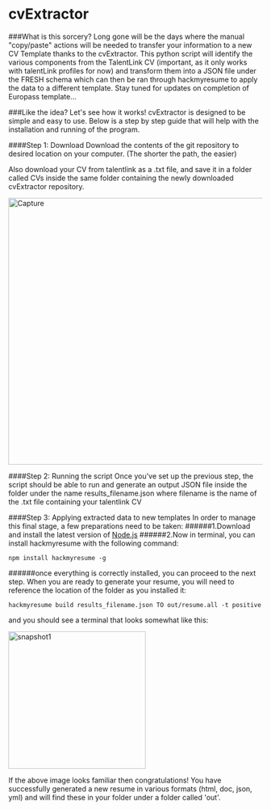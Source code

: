 # cvExtractor

###What is this sorcery?
Long gone will be the days where the manual "copy/paste" actions will be needed to transfer your
information to a new CV Template thanks to the cvExtractor. 
This python script will identify the various components from the TalentLink CV (important, as it only
works with talentLink profiles for now) and transform them into a JSON file under the FRESH schema
which can then be ran through hackmyresume to apply the data to a different template.
Stay tuned for updates on completion of Europass template...

###Like the idea? Let's see how it works!
cvExtractor is designed to be simple and easy to use. Below is a step by step guide that will help
with the installation and running of the program. 

####Step 1: Download
Download the contents of the git repository to desired location on your computer.
(The shorter the path, the easier)

Also download your CV from talentlink as a .txt file, and save it in a folder called CVs inside 
the same folder containing the newly downloaded cvExtractor repository.

<img width="528" alt="Capture" src="https://user-images.githubusercontent.com/49131000/63938231-9b25d900-ca64-11e9-98c5-49cb88fed8fa.PNG">

####Step 2: Running the script
Once you've set up the previous step, the script should be able to run and generate an output JSON
file inside the folder under the name results_filename.json where filename is the name of the .txt
file containing your talentlink CV

####Step 3: Applying extracted data to new templates
In order to manage this final stage, a few preparations need to be taken:
######1.Download and install the latest version of [Node.js](https://nodejs.org/en/)
######2.Now in terminal, you can install hackmyresume with the following command:
```shell
npm install hackmyresume -g
```
######once everything is correctly installed, you can proceed to the next step.
When you are ready to generate your resume, you will need to reference the location of the folder as you installed it:
```shell
hackmyresume build results_filename.json TO out/resume.all -t positive
```
and you should see a terminal that looks somewhat like this:

<img width="272" alt="snapshot1" src="https://user-images.githubusercontent.com/49131000/63937885-ce1b9d00-ca63-11e9-937e-1ee7f11d4b36.PNG">


If the above image looks familiar then congratulations! You have successfully generated a new resume
in various formats (html, doc, json, yml) and will find these in your folder under a folder called 'out'.
